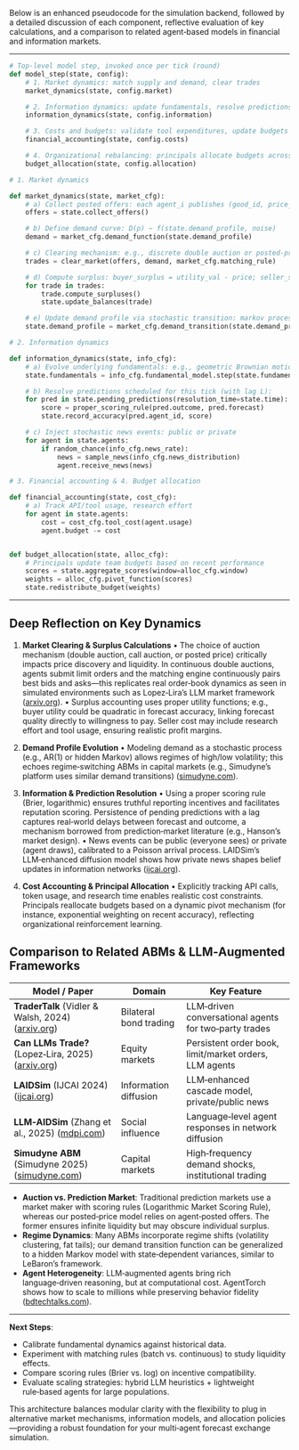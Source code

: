 Below is an enhanced pseudocode for the simulation backend, followed by a detailed discussion of each component, reflective evaluation of key calculations, and a comparison to related agent‑based models in financial and information markets.

---

```python
# Top‑level model step, invoked once per tick (round)
def model_step(state, config):
    # 1. Market dynamics: match supply and demand, clear trades
    market_dynamics(state, config.market)

    # 2. Information dynamics: update fundamentals, resolve predictions, inject news
    information_dynamics(state, config.information)

    # 3. Costs and budgets: validate tool expenditures, update budgets
    financial_accounting(state, config.costs)

    # 4. Organizational rebalancing: principals allocate budgets across teams
    budget_allocation(state, config.allocation)
```

```python
# 1. Market dynamics

def market_dynamics(state, market_cfg):
    # a) Collect posted offers: each agent_i publishes (good_id, price_i, quantity_i)
    offers = state.collect_offers()

    # b) Define demand curve: D(p) ~ f(state.demand_profile, noise)
    demand = market_cfg.demand_function(state.demand_profile)

    # c) Clearing mechanism: e.g., discrete double auction or posted‑price matching
    trades = clear_market(offers, demand, market_cfg.matching_rule)

    # d) Compute surplus: buyer_surplus = utility_val - price; seller_surplus = price - cost_of_production
    for trade in trades:
        trade.compute_surpluses()
        state.update_balances(trade)

    # e) Update demand profile via stochastic transition: markov process or AR(1)
    state.demand_profile = market_cfg.demand_transition(state.demand_profile)
```

```python
# 2. Information dynamics

def information_dynamics(state, info_cfg):
    # a) Evolve underlying fundamentals: e.g., geometric Brownian motion
    state.fundamentals = info_cfg.fundamental_model.step(state.fundamentals)

    # b) Resolve predictions scheduled for this tick (with lag L):
    for pred in state.pending_predictions(resolution_time=state.time):
        score = proper_scoring_rule(pred.outcome, pred.forecast)
        state.record_accuracy(pred.agent_id, score)

    # c) Inject stochastic news events: public or private
    for agent in state.agents:
        if random_chance(info_cfg.news_rate):
            news = sample_news(info_cfg.news_distribution)
            agent.receive_news(news)
```

```python
# 3. Financial accounting & 4. Budget allocation

def financial_accounting(state, cost_cfg):
    # a) Track API/tool usage, research effort
    for agent in state.agents:
        cost = cost_cfg.tool_cost(agent.usage)
        agent.budget -= cost


def budget_allocation(state, alloc_cfg):
    # Principals update team budgets based on recent performance
    scores = state.aggregate_scores(window=alloc_cfg.window)
    weights = alloc_cfg.pivot_function(scores)
    state.redistribute_budget(weights)
```

---

## Deep Reflection on Key Dynamics

1. **Market Clearing & Surplus Calculations**
   • The choice of auction mechanism (double auction, call auction, or posted price) critically impacts price discovery and liquidity. In continuous double auctions, agents submit limit orders and the matching engine continuously pairs best bids and asks—this replicates real order‑book dynamics as seen in simulated environments such as Lopez‑Lira’s LLM market framework ([arxiv.org](https://arxiv.org/abs/2504.10789?utm_source=chatgpt.com)).
   • Surplus accounting uses proper utility functions; e.g., buyer utility could be quadratic in forecast accuracy, linking forecast quality directly to willingness to pay. Seller cost may include research effort and tool usage, ensuring realistic profit margins.

2. **Demand Profile Evolution**
   • Modeling demand as a stochastic process (e.g., AR(1) or hidden Markov) allows regimes of high/low volatility; this echoes regime‑switching ABMs in capital markets (e.g., Simudyne’s platform uses similar demand transitions) ([simudyne.com](https://www.simudyne.com/resources/agent-based-simulation-in-capital-markets/?utm_source=chatgpt.com)).

3. **Information & Prediction Resolution**
   • Using a proper scoring rule (Brier, logarithmic) ensures truthful reporting incentives and facilitates reputation scoring. Persistence of pending predictions with a lag captures real‑world delays between forecast and outcome, a mechanism borrowed from prediction‑market literature (e.g., Hanson’s market design).
   • News events can be public (everyone sees) or private (agent draws), calibrated to a Poisson arrival process. LAIDSim’s LLM‑enhanced diffusion model shows how private news shapes belief updates in information networks ([ijcai.org](https://www.ijcai.org/proceedings/2024/1007.pdf?utm_source=chatgpt.com)).

4. **Cost Accounting & Principal Allocation**
   • Explicitly tracking API calls, token usage, and research time enables realistic cost constraints. Principals reallocate budgets based on a dynamic pivot mechanism (for instance, exponential weighting on recent accuracy), reflecting organizational reinforcement learning.

## Comparison to Related ABMs & LLM‑Augmented Frameworks

| Model / Paper                                                                                                                                           | Domain                 | Key Feature                                            |
| ------------------------------------------------------------------------------------------------------------------------------------------------------- | ---------------------- | ------------------------------------------------------ |
| **TraderTalk** (Vidler & Walsh, 2024) ([arxiv.org](https://arxiv.org/abs/2410.21280?utm_source=chatgpt.com))                                            | Bilateral bond trading | LLM‑driven conversational agents for two‑party trades  |
| **Can LLMs Trade?** (Lopez‑Lira, 2025) ([arxiv.org](https://arxiv.org/abs/2504.10789?utm_source=chatgpt.com))                                           | Equity markets         | Persistent order book, limit/market orders, LLM agents |
| **LAIDSim** (IJCAI 2024) ([ijcai.org](https://www.ijcai.org/proceedings/2024/1007.pdf?utm_source=chatgpt.com))                                          | Information diffusion  | LLM‑enhanced cascade model, private/public news        |
| **LLM‑AIDSim** (Zhang et al., 2025) ([mdpi.com](https://www.mdpi.com/2079-8954/13/1/29?utm_source=chatgpt.com))                                         | Social influence       | Language‑level agent responses in network diffusion    |
| **Simudyne ABM** (Simudyne 2025) ([simudyne.com](https://www.simudyne.com/resources/agent-based-simulation-in-capital-markets/?utm_source=chatgpt.com)) | Capital markets        | High‑frequency demand shocks, institutional trading    |

* **Auction vs. Prediction Market**: Traditional prediction markets use a market maker with scoring rules (Logarithmic Market Scoring Rule), whereas our posted‑price model relies on agent‑posted offers. The former ensures infinite liquidity but may obscure individual surplus.
* **Regime Dynamics**: Many ABMs incorporate regime shifts (volatility clustering, fat tails); our demand transition function can be generalized to a hidden Markov model with state‑dependent variances, similar to LeBaron’s framework.
* **Agent Heterogeneity**: LLM‑augmented agents bring rich language‑driven reasoning, but at computational cost. AgentTorch shows how to scale to millions while preserving behavior fidelity ([bdtechtalks.com](https://bdtechtalks.com/2024/10/02/agenttorch-llm-agents/?utm_source=chatgpt.com)).

---

**Next Steps**:

* Calibrate fundamental dynamics against historical data.
* Experiment with matching rules (batch vs. continuous) to study liquidity effects.
* Compare scoring rules (Brier vs. log) on incentive compatibility.
* Evaluate scaling strategies: hybrid LLM heuristics + lightweight rule‑based agents for large populations.

This architecture balances modular clarity with the flexibility to plug in alternative market mechanisms, information models, and allocation policies—providing a robust foundation for your multi‑agent forecast exchange simulation.
